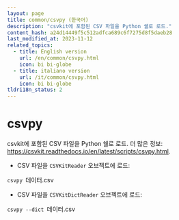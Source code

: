 ```yaml
---
layout: page
title: common/csvpy (한국어)
description: "csvkit에 포함된 CSV 파일을 Python 쉘로 로드."
content_hash: a24d14449f5c512adfca689c6f7275d8f5daeb28
last_modified_at: 2023-11-12
related_topics:
  - title: English version
    url: /en/common/csvpy.html
    icon: bi bi-globe
  - title: italiano version
    url: /it/common/csvpy.html
    icon: bi bi-globe
tldri18n_status: 2
---
```

# csvpy

csvkit에 포함된 CSV 파일을 Python 쉘로 로드.
더 많은 정보: <https://csvkit.readthedocs.io/en/latest/scripts/csvpy.html>.

- CSV 파일을 `CSVKitReader` 오브젝트에 로드:

`csvpy `<span class="tldr-var badge badge-pill bg-dark-lm bg-white-dm text-white-lm text-dark-dm font-weight-bold">데이터.csv</span>

- CSV 파일을 `CSVKitDictReader` 오브젝트에 로드:

`csvpy --dict `<span class="tldr-var badge badge-pill bg-dark-lm bg-white-dm text-white-lm text-dark-dm font-weight-bold">데이터.csv</span>
